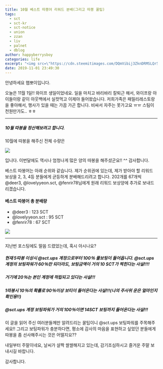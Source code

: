 ```yaml
---
title: 10월 베스트 따봉어 리워드 분배(그리고 따봉 꿀팁)
tags:
  - sct
  - sct-kr
  - sct-notice
  - union
  - zzan
  - liv
  - palnet
  - dblog
author: happyberrysboy
categories: life
excerpt: "<img src=\"https://cdn.steemitimages.com/DQmVibij3ZknDRMSLQr54Bgb25uM3qdHuELe3qy9oT6AoKD/image.png\" />\r\n안녕하세요 햅뽀이입니다.    오늘은 11월 1일!! 와이프 생일이었네요. 일을 마치고 바리바리 칼퇴근 해서, 와이프랑 아이들이랑 같이 아웃백에서 실컷먹고 이제야 들어왔습니다. 저희가족은 패밀리레스토랑을 좋아해서, 행사가 있을 때는 가끔 가곤 합니다. 비싸서 자주는 못가고요 ㅠㅠ 스팀이 천원만가도.. ㅎㅎ  ___  ##### 10월 따봉을 정산해보려고 합....."
date: 2019-11-01 23:49:30
---
```


안녕하세요 햅뽀이입니다.



오늘은 11월 1일!! 와이프 생일이었네요. 일을 마치고 바리바리 칼퇴근 해서, 와이프랑 아이들이랑 같이 아웃백에서 실컷먹고 이제야 들어왔습니다. 저희가족은 패밀리레스토랑을 좋아해서, 행사가 있을 때는 가끔 가곤 합니다. 비싸서 자주는 못가고요 ㅠㅠ 스팀이 천원만가도.. ㅎㅎ

___

##### 10월 따봉을 정산해보려고 합니다.

10월에 따봉을 해주신 전체 수량은 

![](https://cdn.steemitimages.com/DQmVibij3ZknDRMSLQr54Bgb25uM3qdHuELe3qy9oT6AoKD/image.png)

입니다. 이번달에도 역시나 엄청나게 많은 양의 따봉을 해주셨군요!! ^^ 감사합니다.

베스트 따봉어는 아래 순위와 같습니다. 제가 순위권에 있는데, 제가 받아야 할 리워드 보상을 2, 3, 4등 분들에게 균등하게 분배해드리려고 합니다. 202개를 67개씩 @deer3,  @lovelyyeon.sct, @fenrir78님에게 원래 리워드 보상양에 추가로 보내드리겠습니다. 

#### 베스트 따봉어 총 분배량
- @deer3 : 123 SCT
- @lovelyyeon.sct : 95 SCT
- @fenrir78 : 67 SCT

![](https://cdn.steemitimages.com/DQmWETRJrmu2imFWh9nxtwusr9ugsF2MDJn6zGnwPyutWc3/image.png)


___

지난번 포스팅에도 말씀 드렸었는데, 혹시 아시나요?

##### 현재 5따봉 이상시 @sct.ups 계정으로부터 100％ 풀보팅이 들어옵니다. @sct.ups 계정의 보팅파워가 60％만 되더라도, 보팅금액이 거의 10 SCT가 찍힌다는 사실!!!!

##### 거기에 20％는 본인 계정에 적립되고 있다는 사실!!!

##### 1따봉시 10％의 확률로 90％이상 보티이 들어온다는 사실!!!(나의 주사위 운은 얼마인지 확인용!!)

##### @sct.ups 계정 보팅파워가 거의 100％이면 14SCT 보팅까지 들어온다는 사실!!!

이 글을 읽어 주신 여러분들께만 알려드리는 꿀팁이니 @sct.ups 보팅파워를 주목해주세요!! 그리고 보팅파워가 충분하다면, 평소에 감사의 마음을 표현하고 싶었던 분들에게 따봉을 좀 선사해주시는 것은 어떨지요??

내일부터 주말이네요, 날씨가 살짝 쌀쌀해지고 있는데, 감기조심하시고 즐거운 주말 보내시길 바랍니다.

감사합니다.